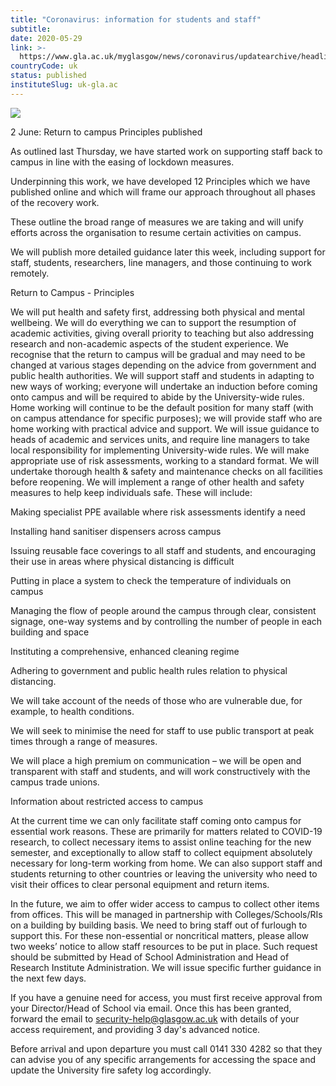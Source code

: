 ```yaml
---
title: "Coronavirus: information for students and staff"
subtitle: 
date: 2020-05-29
link: >-
  https://www.gla.ac.uk/myglasgow/news/coronavirus/updatearchive/headline_724743_en.html
countryCode: uk
status: published
instituteSlug: uk-gla.ac
---
```

![](https://www.gla.ac.uk/3t4/img/hd_hi.png)

2 June: Return to campus Principles published

As outlined last Thursday, we have started work on supporting staff back to campus in line with the easing of lockdown measures.

Underpinning this work, we have developed 12 Principles which we have published online and which will frame our approach throughout all phases of the recovery work.

These outline the broad range of measures we are taking and will unify efforts across the organisation to resume certain activities on campus.

We will publish more detailed guidance later this week, including support for staff, students, researchers, line managers, and those continuing to work remotely.

Return to Campus - Principles

We will put health and safety first, addressing both physical and mental wellbeing. We will do everything we can to support the resumption of academic activities, giving overall priority to teaching but also addressing research and non-academic aspects of the student experience. We recognise that the return to campus will be gradual and may need to be changed at various stages depending on the advice from government and public health authorities. We will support staff and students in adapting to new ways of working; everyone will undertake an induction before coming onto campus and will be required to abide by the University-wide rules. Home working will continue to be the default position for many staff (with on campus attendance for specific purposes); we will provide staff who are home working with practical advice and support. We will issue guidance to heads of academic and services units, and require line managers to take local responsibility for implementing University-wide rules. We will make appropriate use of risk assessments, working to a standard format. We will undertake thorough health & safety and maintenance checks on all facilities before reopening. We will implement a range of other health and safety measures to help keep individuals safe. These will include:

Making specialist PPE available where risk assessments identify a need

Installing hand sanitiser dispensers across campus

Issuing reusable face coverings to all staff and students, and encouraging their use in areas where physical distancing is difficult

Putting in place a system to check the temperature of individuals on campus

Managing the flow of people around the campus through clear, consistent signage, one-way systems and by controlling the number of people in each building and space

Instituting a comprehensive, enhanced cleaning regime

Adhering to government and public health rules relation to physical distancing.

We will take account of the needs of those who are vulnerable due, for example, to health conditions.

We will seek to minimise the need for staff to use public transport at peak times through a range of measures.

We will place a high premium on communication – we will be open and transparent with staff and students, and will work constructively with the campus trade unions.

Information about restricted access to campus

At the current time we can only facilitate staff coming onto campus for essential work reasons. These are primarily for matters related to COVID-19 research, to collect necessary items to assist online teaching for the new semester, and exceptionally to allow staff to collect equipment absolutely necessary for long-term working from home. We can also support staff and students returning to other countries or leaving the university who need to visit their offices to clear personal equipment and return items.

In the future, we aim to offer wider access to campus to collect other items from offices. This will be managed in partnership with Colleges/Schools/RIs on a building by building basis. We need to bring staff out of furlough to support this. For these non-essential or noncritical matters, please allow two weeks’ notice to allow staff resources to be put in place. Such request should be submitted by Head of School Administration and Head of Research Institute Administration. We will issue specific further guidance in the next few days.

If you have a genuine need for access, you must first receive approval from your Director/Head of School via email. Once this has been granted, forward the email to security-help@glasgow.ac.uk with details of your access requirement, and providing 3 day's advanced notice.

Before arrival and upon departure you must call 0141 330 4282 so that they can advise you of any specific arrangements for accessing the space and update the University fire safety log accordingly.